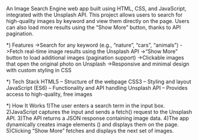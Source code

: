 An Image Search Engine web app built using HTML, CSS, and JavaScript, integrated with the Unsplash API.
This project allows users to search for high-quality images by keyword and view them directly on the page. Users can also load more results using the “Show More” button, thanks to API pagination.

*) Features
->Search for any keyword (e.g., “nature”, “cars”, “animals”)
->Fetch real-time image results using the Unsplash API
->“Show More” button to load additional images (pagination support)
->Clickable images that open the original photo on Unsplash
->Responsive and minimal design with custom styling in CSS

*) Tech Stack
HTML5 – Structure of the webpage
CSS3 – Styling and layout
JavaScript (ES6) – Functionality and API handling
Unsplash API – Provides access to high-quality, free images

*) How It Works
1)The user enters a search term in the input box.
2)JavaScript captures the input and sends a fetch() request to the Unsplash API.
3)The API returns a JSON response containing image data.
4)The app dynamically creates image elements (<img>) and displays them on the page.
5)Clicking “Show More” fetches and displays the next set of images.
